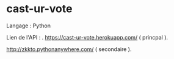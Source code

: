 # cast-ur-vote

Langage : Python

Lien de l'API : .
https://cast-ur-vote.herokuapp.com/ ( princpal ).

http://zkkto.pythonanywhere.com/ ( secondaire ).


